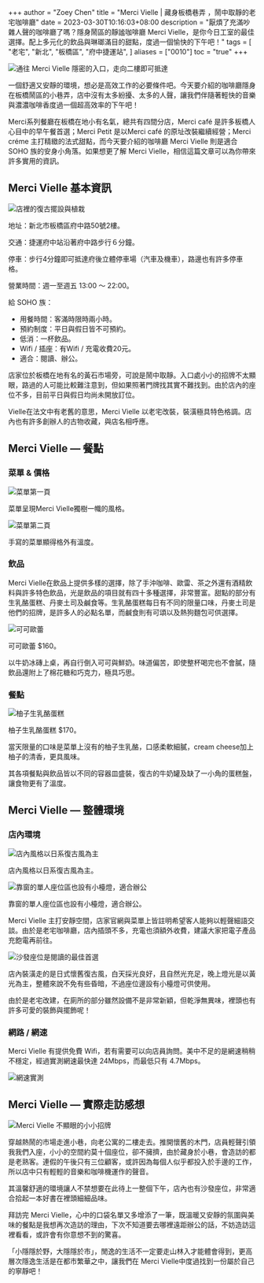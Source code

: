 +++
author = "Zoey Chen"
title = "Merci Vielle | 藏身板橋巷弄 ，鬧中取靜的老宅咖啡廳"
date = 2023-03-30T10:16:03+08:00
description = "厭煩了充滿吵雜人聲的咖啡廳了嗎？隱身鬧區的靜謐咖啡廳 Merci Vielle，是你今日工室的最佳選擇。配上多元化的飲品與琳瑯滿目的甜點，度過一個愉快的下午吧！"
tags = [
    "老宅",
    "新北",
    "板橋區",
    "府中捷運站",
]
aliases = ["0010"]
toc = "true"
+++

<img src="1.jpg" alt="通往 Merci Vielle 隱密的入口，走向二樓即可抵達" lazyload />

一個舒適又安靜的環境，想必是高效工作的必要條件吧。今天要介紹的咖啡廳隱身在板橋鬧區的小巷弄，店中沒有太多紛擾、太多的人聲，讓我們伴隨著輕快的音樂與濃濃咖啡香度過一個超高效率的下午吧！

Merci系列餐廳在板橋在地小有名氣，總共有四間分店，Merci café 是許多板橋人心目中的早午餐首選；Merci Petit 是以Merci café 的原址改裝繼續經營；Merci créme 主打精緻的法式甜點，而今天要介紹的咖啡廳 Merci Vielle 則是適合 SOHO 族的安身小角落。如果想更了解 Merci Vielle，相信這篇文章可以為你帶來許多實用的資訊。

## Merci Vielle 基本資訊

<img src="2.jpg" alt="店裡的復古擺設與植栽" lazyload />

地址：新北市板橋區府中路50號2樓。

交通：捷運府中站沿著府中路步行６分鐘。

停車：步行4分鐘即可抵達府後立體停車場（汽車及機車），路邊也有許多停車格。

營業時間：週一至週五 13:00 ～ 22:00。

給 SOHO 族：
- 用餐時間：客滿時限時兩小時。
- 預約制度：平日與假日皆不可預約。
- 低消：一杯飲品。
- Wifi / 插座：有Wifi / 充電收費20元。
- 適合：閱讀、辦公。

店家位於板橋在地有名的黃石市場旁，可說是鬧中取靜。入口處小小的招牌不太顯眼，路過的人可能比較難注意到，但如果照著門牌找其實不難找到。由於店內的座位不多，目前平日與假日均尚未開放訂位。

Vielle在法文中有老舊的意思，Merci Vielle 以老宅改裝，裝潢極具特色格調。店內也有許多創辦人的古物收藏，與店名相呼應。

## Merci Vielle — 餐點

### 菜單 & 價格

<img src="3.jpg" alt="菜單第一頁" lazyload />

菜單呈現Merci Vielle獨樹一幟的風格。

<img src="4.jpg" alt="菜單第二頁" lazyload />

手寫的菜單顯得格外有溫度。

### 飲品

Merci Vielle在飲品上提供多樣的選擇，除了手沖咖啡、歐雷、茶之外還有酒精飲料與許多特色飲品，光是飲品的項目就有四十多種選擇，非常豐富。甜點的部分有生乳酪蛋糕、丹麥土司及鹹食等。生乳酪蛋糕每日有不同的限量口味，丹麥土司是他們的招牌，是許多人的必點名單，而鹹食則有可頌以及熱狗麵包可供選擇。

<img src="5.jpg" alt="可可歐蕾" lazyload />

可可歐蕾 $160。

以牛奶冰磚上桌，再自行倒入可可與鮮奶。味道偏苦，即使整杯喝完也不會膩，隨飲品還附上了棉花糖和巧克力，極具巧思。

### 餐點

<img src="6.jpg" alt="柚子生乳酪蛋糕" lazyload />

柚子生乳酪蛋糕 $170。

當天限量的口味是菜單上沒有的柚子生乳酪，口感柔軟細膩，cream cheese加上柚子的清香，更具風味。
 
其各項餐點與飲品皆以不同的容器皿盛裝，復古的牛奶罐及缺了一小角的蛋糕盤，讓食物更有了溫度。

## Merci Vielle — 整體環境

### 店內環境

<img src="7.jpg" alt="店內風格以日系復古風為主" lazyload />

店內風格以日系復古風為主。

<img src="8.jpg" alt="靠窗的單人座位區也設有小檯燈，適合辦公" lazyload />

靠窗的單人座位區也設有小檯燈，適合辦公。

Merci Vielle 主打安靜空間，店家官網與菜單上皆註明希望客人能夠以輕聲細語交談。由於是老宅咖啡廳，店內插頭不多，充電也須額外收費，建議大家把電子產品充飽電再前往。

<img src="9.jpg" alt="沙發座位是閱讀的最佳首選" lazyload />

店內裝潢走的是日式懷舊復古風，白天採光良好，且自然光充足，晚上燈光是以黃光為主，整體來說不免有些昏暗，不過座位邊設有小檯燈可供使用。
 
由於是老宅改建，在廁所的部分雖然設備不是非常新穎，但乾淨無異味，裡頭也有許多可愛的裝飾與擺飾呢！

### 網路 / 網速

Merci Vielle 有提供免費 Wifi，若有需要可以向店員詢問。美中不足的是網速稍稍不穩定，經過實測網速最快達 24Mbps，而最低只有 4.7Mbps。

<img src="10.png" alt="網速實測" lazyload />

## Merci Vielle — 實際走訪感想

<img src="11.jpg" alt="Merci Vielle 不顯眼的小小招牌
" lazyload />

穿越熱鬧的市場走進小巷，向老公寓的二樓走去。推開懷舊的木門，店員輕聲引領我我們入座，小小的空間約莫十個座位，卻不擁擠，由於藏身於小巷，會造訪的都是老熟客。連假的午後只有三位顧客，或許因為每個人似乎都投入於手邊的工作，所以店中只有輕輕的音樂和咖啡機運作的聲音。

其溫馨舒適的環境讓人不禁想要在此待上一整個下午，店內也有沙發座位，非常適合拾起一本好書在裡頭細細品味。

拜訪完 Merci Vielle，心中的口袋名單又多增添了一筆，既溫暖又安靜的氛圍與美味的餐點是我想再次造訪的理由，下次不知道要去哪裡遠距辦公的話，不妨造訪這裡看看，或許會有你意想不到的驚喜。

「小隱隱於野，大隱隱於市」，閒逸的生活不一定要走山林入才能體會得到，更高層次隱逸生活是在都市繁華之中，讓我們在 Merci Vielle中度過找到一份屬於自己的寧靜吧！